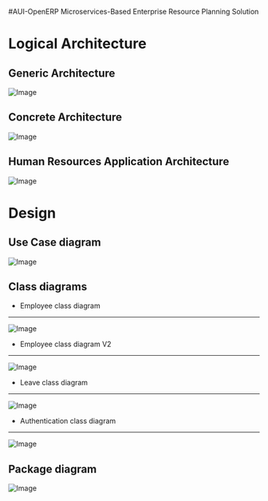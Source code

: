 #AUI-OpenERP
Microservices-Based Enterprise Resource Planning Solution
# Logical Architecture
## Generic Architecture
![Image](https://i.imgur.com/spV8CM2.png)
## Concrete Architecture
![Image](https://i.imgur.com/LN6ucjN.png)
## Human Resources Application Architecture
![Image](https://i.imgur.com/mGkDNyj.png)
# Design
## Use Case diagram
![Image](https://i.imgur.com/khgUt1c.png)  
## Class diagrams
* Employee class diagram
---
![Image](https://i.imgur.com/n8lX4eQ.png)
* Employee class diagram V2
---
![Image](https://i.imgur.com/ZhLLkUV.png)
* Leave class diagram
---
![Image](https://i.imgur.com/Uy2guZb.png)
* Authentication class diagram
---
![Image](https://i.imgur.com/iOAPiB1.png)
## Package diagram
![Image](https://i.imgur.com/KpeqbM9.png)
